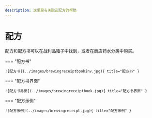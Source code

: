 ```yaml
---
description: 这里是有关酿造配方的帮助
---
```


# 配方

配方和配方书可以在战利品箱子中找到，或者在商店药水分类中购买。

=== "配方书"

	![配方书](../images/brewingreceiptbookinv.jpg){ title="配方书" }
	
=== "配方书界面"

	![配方书界面](../images/brewingreceiptbook.jpg){ title="配方书界面" }
	
=== "配方示例"

	![配方示例](../images/brewingreceipt.jpg){ title="配方示例" }